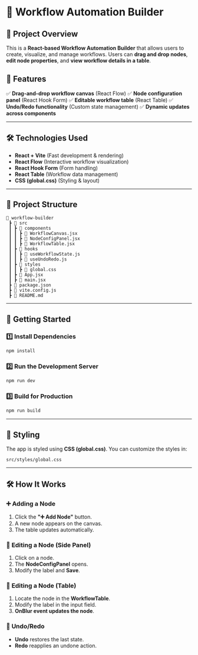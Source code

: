 # 🚀 Workflow Automation Builder

## 📌 Project Overview
This is a **React-based Workflow Automation Builder** that allows users to create, visualize, and manage workflows. Users can **drag and drop nodes**, **edit node properties**, and **view workflow details in a table**.

## 🎯 Features
✅ **Drag-and-drop workflow canvas** (React Flow)
✅ **Node configuration panel** (React Hook Form)
✅ **Editable workflow table** (React Table)
✅ **Undo/Redo functionality** (Custom state management)
✅ **Dynamic updates across components**

---

## 🛠️ Technologies Used
- **React + Vite** (Fast development & rendering)
- **React Flow** (Interactive workflow visualization)
- **React Hook Form** (Form handling)
- **React Table** (Workflow data management)
- **CSS (global.css)** (Styling & layout)

---

## 📂 Project Structure
```
📂 workflow-builder
 ┣ 📂 src
 ┃ ┣ 📂 components
 ┃ ┃ ┣ 📜 WorkflowCanvas.jsx
 ┃ ┃ ┣ 📜 NodeConfigPanel.jsx
 ┃ ┃ ┣ 📜 WorkflowTable.jsx
 ┃ ┣ 📂 hooks
 ┃ ┃ ┣ 📜 useWorkflowState.js
 ┃ ┃ ┣ 📜 useUndoRedo.js
 ┃ ┣ 📂 styles
 ┃ ┃ ┣ 📜 global.css
 ┃ ┣ 📜 App.jsx
 ┃ ┣ 📜 main.jsx
 ┣ 📜 package.json
 ┣ 📜 vite.config.js
 ┣ 📜 README.md
```

---

## 🚀 Getting Started
### 1️⃣ Install Dependencies
```sh
npm install
```

### 2️⃣ Run the Development Server
```sh
npm run dev
```

### 3️⃣ Build for Production
```sh
npm run build
```

---

## 🎨 Styling
The app is styled using **CSS (global.css)**. You can customize the styles in:
```
src/styles/global.css
```

---

## 🛠️ How It Works
### ➕ **Adding a Node**
1. Click the **"➕ Add Node"** button.
2. A new node appears on the canvas.
3. The table updates automatically.

### 📝 **Editing a Node (Side Panel)**
1. Click on a node.
2. The **NodeConfigPanel** opens.
3. Modify the label and **Save**.

### 📝 **Editing a Node (Table)**
1. Locate the node in the **WorkflowTable**.
2. Modify the label in the input field.
3. **OnBlur event updates the node**.

### 🔄 **Undo/Redo**
- **Undo** restores the last state.
- **Redo** reapplies an undone action.



